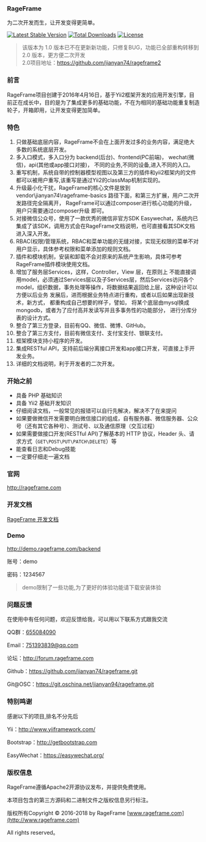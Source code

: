 ### RageFrame

为二次开发而生，让开发变得更简单。

[![Latest Stable Version](https://poser.pugx.org/jianyan74/rageframe-basics/v/stable)](https://packagist.org/packages/jianyan74/rageframe-basics)
[![Total Downloads](https://poser.pugx.org/jianyan74/rageframe-basics/downloads)](https://packagist.org/packages/jianyan74/rageframe-basics)
[![License](https://poser.pugx.org/jianyan74/rageframe-basics/license)](https://packagist.org/packages/jianyan74/rageframe-basics)

> 该版本为 1.0 版本已不在更新新功能，只修复BUG，功能已全部重构转移到 2.0 版本，更方便二次开发  
> 2.0项目地址：https://github.com/jianyan74/rageframe2

### 前言

RageFrame项目创建于2016年4月16日，基于Yii2框架开发的应用开发引擎，目前正在成长中，目的是为了集成更多的基础功能，不在为相同的基础功能重复制造轮子，开箱即用，让开发变得更加简单。

### 特色

1. 只做基础底层内容，RageFrame不会在上面开发过多的业务内容，满足绝大多数的系统底层开发。
2. 多入口模式，多入口分为 backend(后台)、frontend(PC前端)， wechat(微信)，api(其他或app接口对接)， 不同的业务,不同的设备,进入不同的入口。
3. 重写机制，系统自带的控制器模型视图以及第三方的插件和yii2框架内的文件都可以被用户重写,该重写是通过Yii2的classMap机制实现的。
4. 升级最小化干扰，RageFrame的核心文件是放到 vendor\jianyan74\rageframe-basics 路径下面，和第三方扩展，用户二次开发路径完全隔离开， RageFrame可以通过composer进行核心功能的升级，用户只需要通过composer升级 即可。
5. 对接微信公众号，使用了一款优秀的微信非官方SDK Easywechat，系统内已集成了该SDK，调用方式会在RageFrame文档说明，也可直接看其SDK文档进入深入开发。
6. RBAC(权限)管理系统，RBAC和菜单功能的无缝对接，实现无权限的菜单不对用户显示，具体参考权限和菜单添加的规则文档。
7. 插件和模块机制，安装和卸载不会对原来的系统产生影响，具体可参考RageFrame插件模块使用文档。
8. 增加了服务层Services，这样，Controller，View 层，在原则上 不能直接调用model，必须通过Services层以及子Services层，然后Services访问各个 model，组织数据，事务处理等操作，将数据结果返回给上层，这种设计可以方便以后业务 发展后，进而根据业务特点进行重构，或者以后如果出现新技术，新方式， 都重构成自己想要的样子，譬如， 将某个底层由mysql换成mongodb，或者为了应付高并发读写并且多事务性的功能部分， 进行分库分表的设计方式。
9. 整合了第三方登录，目前有QQ、微信、微博、GitHub。
10. 整合了第三方支付，目前有微信支付、支付宝支付、银联支付。
11. 框架模块支持小程序的开发。
12. 集成RESTful API，支持前后端分离接口开发和app接口开发，可直接上手开发业务。
13. 详细的文档说明，利于开发者的二次开发。

### 开始之前

- 具备 PHP 基础知识
- 具备 Yii2 基础开发知识
- 仔细阅读文档，一般常见的报错可以自行先解决，解决不了在来提问
- 如果要做微信开发需要明白微信接口的组成，自有服务器、微信服务器、公众号（还有其它各种号）、测试号、以及通信原理（交互过程）
- 如果需要做接口开发(RESTful API)了解基本的 HTTP 协议，Header 头、请求方式（`GET\POST\PUT\PATCH\DELETE`）等
- 能查看日志和Debug技能
- 一定要仔细走一遍文档

### 官网

http://rageframe.com

### 开发文档

[RageFrame 开发文档](http://rageframe.com/addons/execute.html?route=manual/index&addon=AppManual)

### Demo

http://demo.rageframe.com/backend

账号：demo

密码：1234567

> demo限制了一些功能,为了更好的体验功能请下载安装体验

### 问题反馈

在使用中有任何问题，欢迎反馈给我，可以用以下联系方式跟我交流

QQ群：[655084090](https://jq.qq.com/?_wv=1027&k=4BeVA2r)

Email：751393839@qq.com

论坛：http://forum.rageframe.com

Github：https://github.com/jianyan74/rageframe.git

Git@OSC：https://git.oschina.net/jianyan94/rageframe.git

### 特别鸣谢

感谢以下的项目,排名不分先后

Yii：http://www.yiiframework.com/

Bootstrap：http://getbootstrap.com

EasyWechat：https://easywechat.org/

### 版权信息

RageFrame遵循Apache2开源协议发布，并提供免费使用。

本项目包含的第三方源码和二进制文件之版权信息另行标注。

版权所有Copyright © 2016-2018 by RageFrame [www.rageframe.com](http://www.rageframe.com)

All rights reserved。